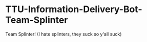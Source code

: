 # TTU-Information-Delivery-Bot-Team-Splinter
Team Splinter! (I hate splinters, they suck so y'all suck)
